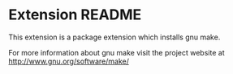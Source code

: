 # Extension README

This extension is a package extension which installs gnu make.

For more information about gnu make visit the project website at
http://www.gnu.org/software/make/

